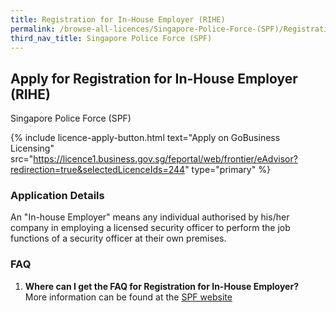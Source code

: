 ```yaml
---
title: Registration for In-House Employer (RIHE)
permalink: /browse-all-licences/Singapore-Police-Force-(SPF)/Registration-for-In-House-Employer-(RIHE)
third_nav_title: Singapore Police Force (SPF)
---
```


## Apply for Registration for In-House Employer (RIHE)

Singapore Police Force (SPF)

{% include licence-apply-button.html text="Apply on GoBusiness Licensing" src="https://licence1.business.gov.sg/feportal/web/frontier/eAdvisor?redirection=true&selectedLicenceIds=244" type="primary" %}

<H3>Application Details</H3>

<p>An "In-house Employer" means any individual authorised by his/her company in employing a licensed security officer to perform the job functions of a security officer at their own premises.</p>

<h3>FAQ</h3>

<ol>
  <li>
    <strong>Where can I get the FAQ for Registration for In-House Employer?
</strong><br>        
More information can be found at the 
<a href="https://www.police.gov.sg/e-Services/Police-Licences/In-House-Employers" target="_blank" rel="noopener">SPF website</a>
  </li>
</ol>

